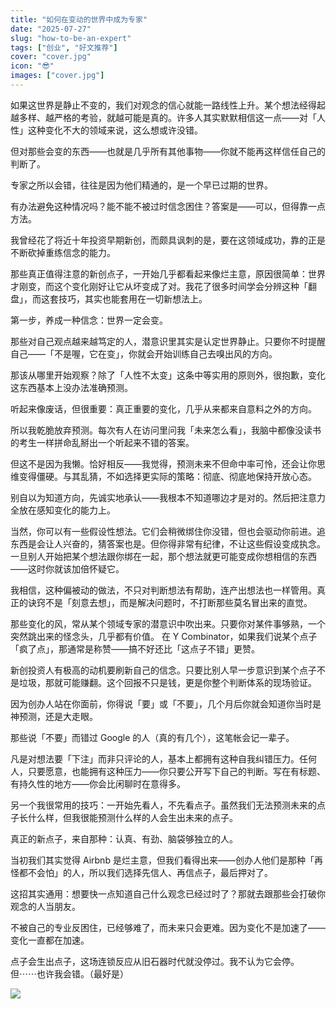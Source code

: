 ```yaml
---
title: "如何在变动的世界中成为专家"
date: "2025-07-27"
slug: "how-to-be-an-expert"
tags: ["创业", "好文推荐"]
cover: "cover.jpg"
icon: "😎"
images: ["cover.jpg"]
---
```

如果这世界是静止不变的，我们对观念的信心就能一路线性上升。某个想法经得起越多样、越严格的考验，就越可能是真的。许多人其实默默相信这一点——对「人性」这种变化不大的领域来说，这么想或许没错。



但对那些会变的东西——也就是几乎所有其他事物——你就不能再这样信任自己的判断了。



专家之所以会错，往往是因为他们精通的，是一个早已过期的世界。



有办法避免这种情况吗？能不能不被过时信念困住？答案是——可以，但得靠一点方法。



我曾经花了将近十年投资早期新创，而颇具讽刺的是，要在这领域成功，靠的正是不断砍掉重练信念的能力。



那些真正值得注意的新创点子，一开始几乎都看起来像烂主意，原因很简单：世界才刚变，而这个变化刚好让它从坏变成了对。我花了很多时间学会分辨这种「翻盘」，而这套技巧，其实也能套用在一切新想法上。



第一步，养成一种信念：世界一定会变。



那些对自己观点越来越笃定的人，潜意识里其实是认定世界静止。只要你不时提醒自己——「不是喔，它在变」，你就会开始训练自己去嗅出风的方向。



那该从哪里开始观察？除了「人性不太变」这条中等实用的原则外，很抱歉，变化这东西基本上没办法准确预测。



听起来像废话，但很重要：真正重要的变化，几乎从来都来自意料之外的方向。



所以我乾脆放弃预测。每次有人在访问里问我「未来怎么看」，我脑中都像没读书的考生一样拼命乱掰出一个听起来不错的答案。



但这不是因为我懒。恰好相反——我觉得，预测未来不但命中率可怜，还会让你思维变得僵硬。与其乱猜，不如选择更实际的策略：彻底、彻底地保持开放心态。



别自以为知道方向，先诚实地承认——我根本不知道哪边才是对的。然后把注意力全放在感知变化的能力上。



当然，你可以有一些假设性想法。它们会稍微绑住你没错，但也会驱动你前进。追东西是会让人兴奋的，猜答案也是。但你得非常有纪律，不让这些假设变成执念。
一旦别人开始把某个想法跟你绑在一起，那个想法就更可能变成你想相信的东西——这时你就该加倍怀疑它。



我相信，这种偏被动的做法，不只对判断想法有帮助，连产出想法也一样管用。真正的诀窍不是「刻意去想」，而是解决问题时，不打断那些莫名冒出来的直觉。



那些变化的风，常从某个领域专家的潜意识中吹出来。只要你对某件事够熟，一个突然跳出来的怪念头，几乎都有价值。
在 Y Combinator，如果我们说某个点子「疯了点」，那通常是称赞——搞不好还比「这点子不错」更赞。



新创投资人有极高的动机要刷新自己的信念。只要比别人早一步意识到某个点子不是垃圾，那就可能赚翻。这个回报不只是钱，更是你整个判断体系的现场验证。



因为创办人站在你面前，你得说「要」或「不要」，几个月后你就会知道你当时是神预测，还是大走眼。



那些说「不要」而错过 Google 的人（真的有几个），这笔帐会记一辈子。



凡是对想法要「下注」而非只评论的人，基本上都拥有这种自我纠错压力。任何人，只要愿意，也能拥有这种压力——你只要公开写下自己的判断。写在有标题、有持久性的地方——你会比闲聊时在意得多。



另一个我很常用的技巧：一开始先看人，不先看点子。虽然我们无法预测未来的点子长什么样，但我很能预测什么样的人会生出未来的点子。



真正的新点子，来自那种：认真、有劲、脑袋够独立的人。



当初我们其实觉得 Airbnb 是烂主意，但我们看得出来——创办人他们是那种「再怪都不会怕」的人，所以我们选择先信人、再信点子，最后押对了。



这招其实通用：想要快一点知道自己什么观念已经过时了？那就去跟那些会打破你观念的人当朋友。



不被自己的专业反困住，已经够难了，而未来只会更难。因为变化不是加速了——变化一直都在加速。



点子会生出点子，这场连锁反应从旧石器时代就没停过。我不认为它会停。
但⋯⋯也许我会错。（最好是）




![](https://prod-files-secure.s3.us-west-2.amazonaws.com/112d0858-5090-4d34-a606-b75eb8d65fd2/46476355-9cf3-4e99-9b7a-3531bc426380/1000202064.png?X-Amz-Algorithm=AWS4-HMAC-SHA256&X-Amz-Content-Sha256=UNSIGNED-PAYLOAD&X-Amz-Credential=ASIAZI2LB466XPI74ZNW%2F20250923%2Fus-west-2%2Fs3%2Faws4_request&X-Amz-Date=20250923T062017Z&X-Amz-Expires=3600&X-Amz-Security-Token=IQoJb3JpZ2luX2VjELb%2F%2F%2F%2F%2F%2F%2F%2F%2F%2FwEaCXVzLXdlc3QtMiJHMEUCIQDT93wP6K20gCnL6Mp8k%2FBy0DUZmX7eaygIsLgY%2BkfPNwIgD%2FNt3z0Qpbhkno2yNHZ12l8%2B2hPU%2B1b8QIpPeHyWCZIq%2FwMIPxAAGgw2Mzc0MjMxODM4MDUiDJQ3UXWJqVfW7TSdGircAxCzbzbqLZvBqiJfwssDRnqwf%2BtZUDZmkO%2B4puimAXI5ZS79xmJ3E4jIcSqY9FTX6srIpZ%2FHccEZqX7gpV%2B%2F05MvGE0CV3H%2FMfCOOpfQAI8tUkxdj9VN8T%2BZ0NG%2BKUwS3WVV3O4GnvLtomklsQFsoeX8cdLvtzJnjncOXHTf7FbHrZtZVvF4lG8T2JhvBm1TcguIdPfT5uXNHjkKd93bwqa75a4elO7%2F9Yf3n02%2BKqqWlgHLJbZgJyU%2FycElcUv2wD0eh%2FFUsS2wcWGcmkk9J9l4r6nlSwKjxVoUUqRFPINmFkYq3T0zmYUDD%2B421mmDJOX%2FXFInHeWQXmeZvWlOvE%2BwDbQG34UUTC%2BDBXuNd0SvyRvfSFJkHasxe1c8POOcTm6%2Fn0DrJsxulZ%2F3byeMWwhzJPAJnZRTTIl0FnYYnfko0dsznQjaJqetDaVzWWLUud9QdCcRafYaOOI9SQehjZH%2F2zSJrugdbBijwh2NLJzzYao7adaxilMDTdKZaPxeiP2wFs0m0DTMH7lB6eUuB%2FPtj0AZ7qPDfXe%2FDdIZ1szE3AjqLClxA2mxBg5JPMRis%2BwnVo3isovXv%2BCsZtD6yXW1BvMQMuhkQk1x9xxM%2F8HKTM9aFW32KNG2VzNyMI%2FsyMYGOqUBLwWAdNw7Ti20O%2BR6rPH2aBh4MSQcsh4E4Ys5AvfoMPzVoOPBRANbJJO7e8B8%2FWcPGQOtROrKWdz9qIE0bceZrwIryUGwmbzxARRxPw%2F1XZYTyJLzA0372wbdJtGvZvtcG8xvhkCvehdi6xJh7XcazKlZ2G9dywP2yFWIXyTCIf22uTUNBBCMiOD%2BcfHaFQEhBHvn74vWeHuBvfTPjsuaMyi4g%2FfU&X-Amz-Signature=f6e83cf91091736d054feefc8882e9829c57bb775eb7762b83a6664647b315e6&X-Amz-SignedHeaders=host&x-amz-checksum-mode=ENABLED&x-id=GetObject)

